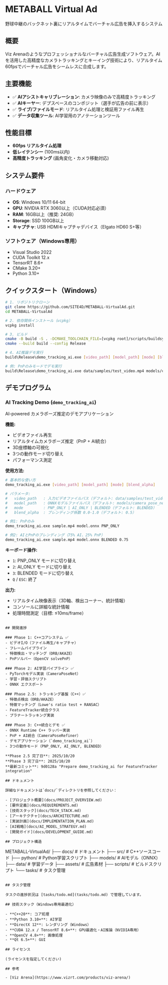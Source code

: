 # METABALL Virtual Ad

野球中継のバックネット裏にリアルタイムでバーチャル広告を挿入するシステム

## 概要

Viz Arenaのようなプロフェッショナルなバーチャル広告生成ソフトウェア。AIを活用した高精度なカメラトラッキングとキーイング技術により、リアルタイム60fpsでバーチャル広告をシームレスに合成します。

## 主要機能

- ✅ **AIアシストキャリブレーション**: カメラ映像のみで高精度トラッキング
- ✅ **AIキーヤー**: デプスベースのコンポジット（選手が広告の前に表示）
- ✅ **ライブ/ファイルモード**: リアルタイム処理と検証用ファイル再生
- ✅ **データ収集ツール**: AI学習用のアノテーションツール

## 性能目標

- **60fps リアルタイム処理**
- **低レイテンシー** (100ms以内)
- **高精度トラッキング** (画角変化・カメラ移動対応)

## システム要件

### ハードウェア
- **OS**: Windows 10/11 64-bit
- **GPU**: NVIDIA RTX 3060以上（CUDA対応必須）
- **RAM**: 16GB以上（推奨: 24GB）
- **Storage**: SSD 100GB以上
- **キャプチャ**: USB HDMIキャプチャデバイス（Elgato HD60 S+等）

### ソフトウェア（Windows専用）
- Visual Studio 2022
- CUDA Toolkit 12.x
- TensorRT 8.6+
- CMake 3.20+
- Python 3.10+

## クイックスタート（Windows）

```bash
# 1. リポジトリクローン
git clone https://github.com/SITE4D/METABALL-VirtualAd.git
cd METABALL-VirtualAd

# 2. 依存関係インストール（vcpkg）
vcpkg install

# 3. ビルド
cmake -B build -S . -DCMAKE_TOOLCHAIN_FILE=[vcpkg root]/scripts/buildsystems/vcpkg.cmake
cmake --build build --config Release

# 4. AI推論デモ実行
build\Release\demo_tracking_ai.exe [video_path] [model_path] [mode] [blend_alpha]

# 例: PnPのみモードでデモ実行
build\Release\demo_tracking_ai.exe data/samples/test_video.mp4 models/camera_pose_net.onnx PNP_ONLY
```

## デモプログラム

### AI Tracking Demo (`demo_tracking_ai`)

AI-powered カメラポーズ推定のデモアプリケーション

**機能:**
- ビデオファイル再生
- リアルタイムカメラポーズ推定（PnP + AI統合）
- 3D座標軸の可視化
- 3つの動作モード切り替え
- パフォーマンス測定

**使用方法:**

```bash
# 基本的な使い方
demo_tracking_ai.exe [video_path] [model_path] [mode] [blend_alpha]

# パラメータ:
#   video_path   : 入力ビデオファイルパス（デフォルト: data/samples/test_video.mp4）
#   model_path   : ONNXモデルファイルパス（デフォルト: models/camera_pose_net.onnx）
#   mode         : PNP_ONLY | AI_ONLY | BLENDED（デフォルト: BLENDED）
#   blend_alpha  : ブレンディング係数 0.0-1.0（デフォルト: 0.5）

# 例1: PnPのみ
demo_tracking_ai.exe sample.mp4 model.onnx PNP_ONLY

# 例2: AIとPnPのブレンディング（75% AI、25% PnP）
demo_tracking_ai.exe sample.mp4 model.onnx BLENDED 0.75
```

**キーボード操作:**
- `1`: PNP_ONLY モードに切り替え
- `2`: AI_ONLY モードに切り替え
- `3`: BLENDED モードに切り替え
- `Q` / `ESC`: 終了

**出力:**
- リアルタイム映像表示（3D軸、検出コーナー、統計情報）
- コンソールに詳細な統計情報
- 処理時間測定（目標: ≤10ms/frame）
```

## 開発進捗

### Phase 1: C++コアシステム ✅
- ビデオI/O（ファイル再生/キャプチャ）
- フレームパイプライン
- 特徴検出・マッチング（ORB/AKAZE）
- PnPソルバー（OpenCV solvePnP）

### Phase 2: AI学習パイプライン ✅
- PyTorchモデル実装（CameraPoseNet）
- 学習・評価スクリプト
- ONNX エクスポート

### Phase 2.5: トラッキング基盤（C++）✅
- 特徴点検出（ORB/AKAZE）
- 特徴マッチング（Lowe's ratio test + RANSAC）
- FeatureTracker統合クラス
- プラナートラッキング実装

### Phase 3: C++統合とデモ ✅
- ONNX Runtime C++ ラッパー実装
- PnP + AI統合（CameraPoseRefiner）
- デモアプリケーション（`demo_tracking_ai`）
- 3つの動作モード（PNP_ONLY, AI_ONLY, BLENDED）

**Phase 2.5 完了日**: 2025/10/20
**Phase 3 完了日**: 2025/10/20
**最新コミット**: 9d0128a "Prepare demo_tracking_ai for FeatureTracker integration"

## ドキュメント

詳細なドキュメントは`docs/`ディレクトリを参照してください：

- [プロジェクト概要](docs/PROJECT_OVERVIEW.md)
- [要件定義](docs/REQUIREMENTS.md)
- [技術スタック](docs/TECH_STACK.md)
- [アーキテクチャ](docs/ARCHITECTURE.md)
- [実装計画](docs/IMPLEMENTATION_PLAN.md)
- [AI戦略](docs/AI_MODEL_STRATEGY.md)
- [開発ガイド](docs/DEVELOPMENT_GUIDE.md)

## プロジェクト構造

```
METABALL-VirtualAd/
├── docs/                      # ドキュメント
├── src/                       # C++ソースコード
├── python/                    # Python学習スクリプト
├── models/                    # AIモデル（ONNX）
├── data/                      # 学習データ
├── assets/                    # 広告素材
├── scripts/                   # ビルドスクリプト
└── tasks/                     # タスク管理
```

## タスク管理

タスクの進捗状況は [tasks/todo.md](tasks/todo.md) で管理しています。

## 技術スタック（Windows専用最適化）

- **C++20**: コア処理
- **Python 3.10+**: AI学習
- **DirectX 12**: レンダリング（Windows）
- **CUDA 12.x / TensorRT 8.6+**: GPU最適化・AI推論（NVIDIA専用）
- **OpenCV 4.8+**: 画像処理
- **Qt 6.5+**: GUI

## ライセンス

(ライセンスを指定してください)

## 参考

- [Viz Arena](https://www.vizrt.com/products/viz-arena/)
